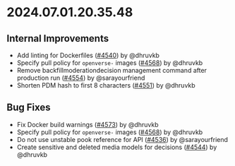 # 2024.07.01.20.35.48

## Internal Improvements

- Add linting for Dockerfiles
  ([#4540](https://github.com/WordPress/openverse/pull/4540)) by @dhruvkb
- Specify pull policy for `openverse-` images
  ([#4568](https://github.com/WordPress/openverse/pull/4568)) by @dhruvkb
- Remove backfillmoderationdecision management command after production run
  ([#4554](https://github.com/WordPress/openverse/pull/4554)) by @sarayourfriend
- Shorten PDM hash to first 8 characters
  ([#4551](https://github.com/WordPress/openverse/pull/4551)) by @dhruvkb

## Bug Fixes

- Fix Docker build warnings
  ([#4573](https://github.com/WordPress/openverse/pull/4573)) by @dhruvkb
- Specify pull policy for `openverse-` images
  ([#4568](https://github.com/WordPress/openverse/pull/4568)) by @dhruvkb
- Do not use unstable pook reference for API
  ([#4536](https://github.com/WordPress/openverse/pull/4536)) by @sarayourfriend
- Create sensitive and deleted media models for decisions
  ([#4544](https://github.com/WordPress/openverse/pull/4544)) by @dhruvkb
